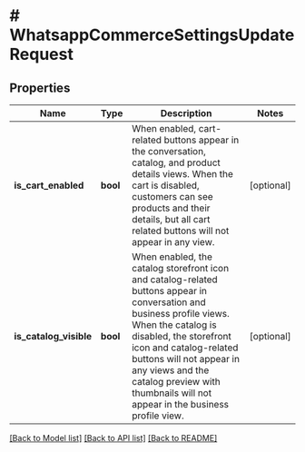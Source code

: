 # # WhatsappCommerceSettingsUpdateRequest

## Properties

Name | Type | Description | Notes
------------ | ------------- | ------------- | -------------
**is_cart_enabled** | **bool** | When enabled, cart-related buttons appear in the conversation, catalog, and product details views. When the cart is disabled, customers can see products and their details, but all cart related buttons will not appear in any view. | [optional]
**is_catalog_visible** | **bool** | When enabled, the catalog storefront icon and catalog-related buttons appear in conversation and business profile views. When the catalog is disabled, the storefront icon and catalog-related buttons will not appear in any views and the catalog preview with thumbnails will not appear in the business profile view. | [optional]

[[Back to Model list]](../../README.md#models) [[Back to API list]](../../README.md#endpoints) [[Back to README]](../../README.md)
